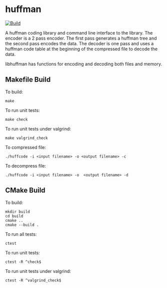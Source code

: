 # huffman

[![Build](https://github.com/drichardson/huffman/actions/workflows/build.yml/badge.svg)](https://github.com/drichardson/huffman/actions/workflows/build.yml)

A huffman coding library and command line interface to the library. The encoder is a 2 pass encoder. The first pass generates a huffman tree and the second pass encodes the data. The decoder is one pass and uses a huffman code table at the beginning of the compressed file to decode the data.

libhuffman has functions for encoding and decoding both files and memory.


## Makefile Build

To build:

    make

To run unit tests:

    make check

To run unit tests under valgrind:

    make valgrind_check

To compressed file:

    ./huffcode -i <input filename> -o <output filename> -c

To decompress file:

    ./huffcode -i <input filename> -o  <output filename> -d

## CMake Build

To build:

    mkdir build
    cd build
    cmake ..
    cmake --build .

To run all tests:

    ctest

To run unit tests:

    ctest -R ^check$

To run unit tests under valgrind:

    ctest -R ^valgrind_check$

